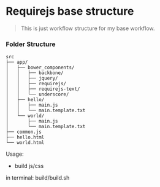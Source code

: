 Requirejs base structure
==================================

> This is just workflow structure for my base workflow.

### Folder Structure
```
src
├── app/
│   ├── bower_components/
│   │   ├── backbone/
│   │   ├── jquery/
│   │   ├── requirejs/
│   │   ├── requirejs-text/
│   │   └── underscore/
│   ├── hello/
│   │   ├── main.js
│   │   └── main.template.txt
│   └── world/
│       ├── main.js
│       └── main.template.txt
├── common.js
├── hello.html
└── world.html
```




Usage:

- build js/css

in terminal: build/build.sh